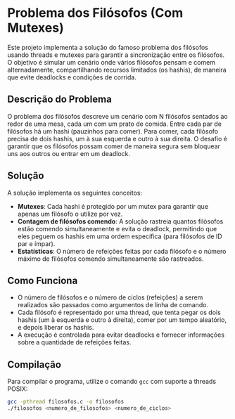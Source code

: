 # Problema dos Filósofos (Com Mutexes)

Este projeto implementa a solução do famoso problema dos filósofos usando threads e mutexes para garantir a sincronização entre os filósofos. O objetivo é simular um cenário onde vários filósofos pensam e comem alternadamente, compartilhando recursos limitados (os hashis), de maneira que evite deadlocks e condições de corrida.

## Descrição do Problema

O problema dos filósofos descreve um cenário com N filósofos sentados ao redor de uma mesa, cada um com um prato de comida. Entre cada par de filósofos há um hashi (pauzinhos para comer). Para comer, cada filósofo precisa de dois hashis, um à sua esquerda e outro à sua direita. O desafio é garantir que os filósofos possam comer de maneira segura sem bloquear uns aos outros ou entrar em um deadlock.

## Solução

A solução implementa os seguintes conceitos:

- **Mutexes**: Cada hashi é protegido por um mutex para garantir que apenas um filósofo o utilize por vez.
- **Contagem de filósofos comendo**: A solução rastreia quantos filósofos estão comendo simultaneamente e evita o deadlock, permitindo que eles peguem os hashis em uma ordem específica (para filósofos de ID par e ímpar).
- **Estatísticas**: O número de refeições feitas por cada filósofo e o número máximo de filósofos comendo simultaneamente são rastreados.

## Como Funciona

- O número de filósofos e o número de ciclos (refeições) a serem realizados são passados como argumentos de linha de comando.
- Cada filósofo é representado por uma thread, que tenta pegar os dois hashis (um à esquerda e outro à direita), comer por um tempo aleatório, e depois liberar os hashis.
- A execução é controlada para evitar deadlocks e fornecer informações sobre a quantidade de refeições feitas.

## Compilação

Para compilar o programa, utilize o comando `gcc` com suporte a threads POSIX:

```bash
gcc -pthread filosofos.c -o filosofos 
./filosofos <numero_de_filosofos> <numero_de_ciclos>

